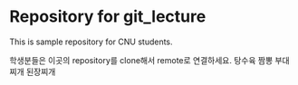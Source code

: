# Repository for git_lecture
This is sample repository for CNU students.

학생분들은 이곳의 repository를 clone해서 remote로 연결하세요.
탕수육
짬뽕
부대찌개
된장찌개

